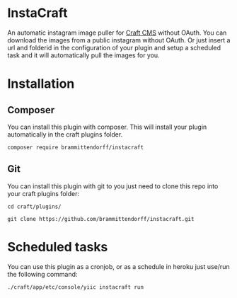 # InstaCraft

An automatic instagram image puller for <a href="https://craftcms.com/" target="_blank">Craft CMS</a> without OAuth. You can download the images from a public instagram without OAuth. Or just insert a url and folderid in the configuration of your plugin and setup a scheduled task and it will automatically pull the images for you.

# Installation

## Composer

You can install this plugin with composer. This will install your plugin automatically in the craft plugins folder.

```composer require brammittendorff/instacraft```

## Git

You can install this plugin with git to you just need to clone this repo into your craft plugins folder:

```cd craft/plugins/```

```git clone https://github.com/brammittendorff/instacraft.git```


# Scheduled tasks

You can use this plugin as a cronjob, or as a schedule in heroku just use/run the following command:

```./craft/app/etc/console/yiic instacraft run```
